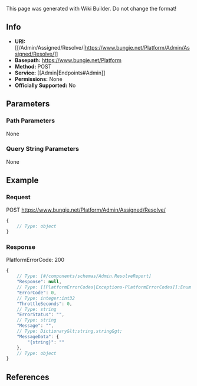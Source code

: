 <span class="wiki-builder">This page was generated with Wiki Builder. Do not change the format!</span>

## Info


* **URI:** [[/Admin/Assigned/Resolve/|https://www.bungie.net/Platform/Admin/Assigned/Resolve/]]
* **Basepath:** https://www.bungie.net/Platform
* **Method:** POST
* **Service:** [[Admin|Endpoints#Admin]]
* **Permissions:** None
* **Officially Supported:** No

## Parameters
### Path Parameters
None

### Query String Parameters
None

## Example
### Request
POST https://www.bungie.net/Platform/Admin/Assigned/Resolve/
```javascript
{
    // Type: object
}

```

### Response
PlatformErrorCode: 200
```javascript
{
    // Type: [#/components/schemas/Admin.ResolveReport]
    "Response": null,
    // Type: [[PlatformErrorCodes|Exceptions-PlatformErrorCodes]]:Enum
    "ErrorCode": 0,
    // Type: integer:int32
    "ThrottleSeconds": 0,
    // Type: string
    "ErrorStatus": "",
    // Type: string
    "Message": "",
    // Type: Dictionary&lt;string,string&gt;
    "MessageData": {
        "{string}": ""
    },
    // Type: object
}

```

## References
